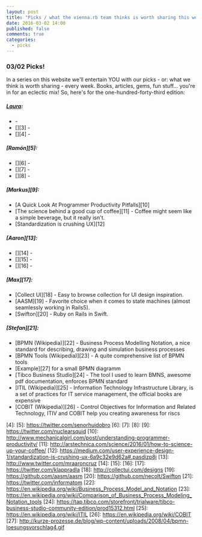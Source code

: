 ```yaml
---
layout: post
title: "Picks / what the vienna.rb team thinks is worth sharing this week"
date: 2016-03-02 14:00
published: false
comments: true
categories:
  - picks
---
```


### 03/02 Picks!

In a series on this website we'll entertain YOU with our picks - or: what we think is worth sharing - every week.
Books, articles, gems, fun stuff... you're in for an eclectic mix! So, here's for the one-hundred-forty-third edition:

##### [Laura][1]:
- [][2] -
- [][3] -
- [][4] -

##### [Ramón][5]:
- [][6] -
- [][7] -
- [][8] -

##### [Markus][9]:
- [A Quick Look At Programmer Productivity Pitfalls][10]
- [The science behind a good cup of coffee][11] - Coffee might seem like a simple beverage, but it really isn't.
- [Standardization is crushing UX][12]

##### [Aaron][13]:
- [][14] -
- [][15] -
- [][16] -

##### [Max][17]:
- [Collect UI][18] - Easy to browse collection for UI design inspiration.
- [AASM][19] - Favorite choice when it comes to state machines (almost seamlessly working in Rails5).
- [Swifton][20] - Ruby on Rails in Swift.
 
##### [Stefan][21]:
- [BPMN (Wikipedia)][22] - Business Process Modelling Notation, a nice standard for describing, drawing and simulation business processes
- [BPMN Tools (Wikipedia)][23] - A quite comprehensive list of BPMN tools
- [Example][27] for a small BPMN diagramm
- [Tibco Business Studio][24] - The tool I used to learn BMNS, awesome pdf documentation, enforces BPMN standard
- [ITIL (Wikipedia)][25] - Information Technology Infrastructure Library, is a set of practices for IT service management, the official books are expensive
- [COBIT (Wikipedia)][26] - Control Objectives for Information and Related Technology, ITIV and COBIT help you creating awareness for riscs 


[1]: http://www.twitter.com/alicetragedy
[2]:
[3]:
[4]:
[5]: https://twitter.com/senorhuidobro
[6]:
[7]:
[8]:
[9]: https://twitter.com/nuclearsquid
[10]: http://www.mechanicalgirl.com/post/understanding-programmer-productivity/
[11]: http://arstechnica.com/science/2016/01/how-to-science-up-your-coffee/
[12]: https://medium.com/user-experience-design-1/standardization-is-crushing-ux-6a9c32e9d62a#.pasdizp8j
[13]: http://www.twitter.com/mraaroncruz
[14]:
[15]:
[16]:
[17]: https://twitter.com/klappradla
[18]: http://collectui.com/designs
[19]: https://github.com/aasm/aasm
[20]: https://github.com/necolt/Swifton
[21]: https://twitter.com/informatom
[22]: https://en.wikipedia.org/wiki/Business_Process_Model_and_Notation
[23]: https://en.wikipedia.org/wiki/Comparison_of_Business_Process_Modeling_Notation_tools
[24]: https://tap.tibco.com/storefront/trialware/tibco-business-studio-community-edition/prod15312.html
[25]: https://en.wikipedia.org/wiki/ITIL 
[26]: https://en.wikipedia.org/wiki/COBIT
[27]: http://kurze-prozesse.de/blog/wp-content/uploads/2008/04/bpmn-loesungsvorschlag4.gif
